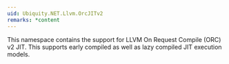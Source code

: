 ```yaml
---
uid: Ubiquity.NET.Llvm.OrcJITv2
remarks: *content
---
```

This namespace contains the support for LLVM On Request Compile (ORC) v2 JIT. This supports
early compiled as well as lazy compiled JIT execution models.
